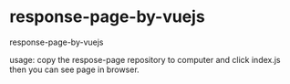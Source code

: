 # response-page-by-vuejs
response-page-by-vuejs

usage:
copy the respose-page repository to computer and click index.js then you can see page in browser.
